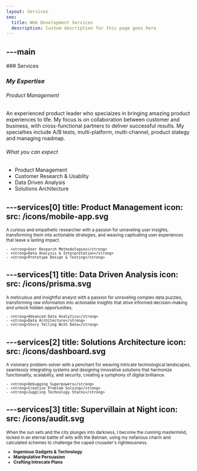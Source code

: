```yaml
---
layout: Services
seo:
  title: Web Development Services
  description: Custom description for this page goes here
---
```




---main
---

<PageTitle>
  ### Services

  ### _My Expertise_
</PageTitle>

###### Product Management

An experienced product leader who speciaizes in bringing amazing product experiences to life. My focus is on collaboration between customer and business, with cross-functional partners to deliver successful results. My specialties include A/B tests, multi-platform, multi-channel, product stategy and managing roadmap. 

###### What you can expect

- Product Management
- Customer Research & Usablity
- Data Driven Analysis
- Solutions Architecture

<Sep size="12" />


---services[0]
title: Product Management
icon:
  src: /icons/mobile-app.svg
---

<small>
  A curious and empathetic researcher with a passion for unraveling user insights, transforming them into actionable strategies, and weaving captivating user experiences that leave a lasting impact.

    - <strong>User Research Methodologies</strong>
    - <strong>Data Analysis & Interpretation</strong>
    - <strong>Prototype Design & Testing</strong>

</small>



---services[1]
title: Data Driven Analysis
icon:
  src: /icons/prisma.svg
---

<small>
  A meticulous and insightful analyst with a passion for unraveling complex data puzzles, transforming raw information into actionable insights that drive informed decision-making and unlock hidden opportunities.

    - <strong>Advanced Data Analytics</strong>
    - <strong>Data Architecture</strong>
    - <strong>Story Telling With Data</strong>

</small>



---services[2]
title: Solutions Architecture
icon:
  src: /icons/dashboard.svg
---

<small>
 A visionary problem-solver with a penchant for weaving intricate technological landscapes, seamlessly integrating systems and designing innovative solutions that harmonize functionality, scalability, and security, creating a symphony of digital brilliance.

    - <strong>Debugging Superpowers</strong>
    - <strong>Creative Problem Solving</strong>
    - <strong>Juggling Technology Stacks</strong>
</small>



---services[3]
title: Supervillain at Night
icon:
  src: /icons/audit.svg
---

<small>
  When the sun sets and the city plunges into darkness, I become the cunning mastermind, locked in an eternal battle of wits with the Batman, using my nefarious charm and calculated schemes to challenge the caped crusader's righteousness.

  - <strong>Ingenious Gadgets & Technology </strong>
  - <strong>Manipulative Persuasion</strong>
  - <strong>Crafting Intrecate Plans</strong>
</small>
